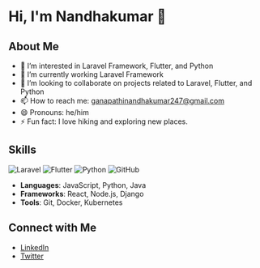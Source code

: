 # Hi, I'm Nandhakumar 👋

## About Me
- 👀 I’m interested in Laravel Framework, Flutter, and Python
- 🌱 I’m currently working Laravel Framework
- 💞️ I’m looking to collaborate on projects related to Laravel, Flutter, and Python
- 📫 How to reach me: ganapathinandhakumar247@gmail.com
- 😄 Pronouns: he/him
- ⚡ Fun fact: I love hiking and exploring new places.

## Skills
![Laravel](https://img.shields.io/badge/Laravel-%23FF2D20.svg?style=for-the-badge&logo=laravel&logoColor=white)
![Flutter](https://img.shields.io/badge/Flutter-%2302569B.svg?style=for-the-badge&logo=Flutter&logoColor=white)
![Python](https://img.shields.io/badge/Python-%233776AB.svg?style=for-the-badge&logo=python&logoColor=white)
![GitHub](https://img.shields.io/badge/GitHub-%244776AB.svg?style=for-the-badge&logo=python&logoColor=white)


- **Languages**: JavaScript, Python, Java
- **Frameworks**: React, Node.js, Django
- **Tools**: Git, Docker, Kubernetes


## Connect with Me
- [LinkedIn](https://www.linkedin.com/in/yourprofile)
- [Twitter](https://twitter.com/yourprofile)
